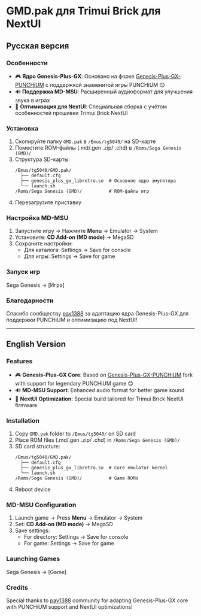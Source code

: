 # GMD.pak для Trimui Brick для NextUI

## Русская версия

### Особенности
- 🎮 **Ядро Genesis-Plus-GX**: Основано на форке [Genesis-Plus-GX-PUNCHiUM](https://github.com/pav1388/Genesis-Plus-GX-PUNCHiUM) с поддержкой знаменитой игры PUNCHiUM 😊
- 🔊 **Поддержка MD-MSU**: Расширенный аудиоформат для улучшения звука в играх
- 🚀 **Оптимизация для NextUI**: Специальная сборка с учётом особенностей прошивки Trimui Brick NextUI

### Установка
1. Скопируйте папку `GMD.pak` в `/Emus/tg5040/` на SD-карте
2. Поместите ROM-файлы (.md/.gen .zip/ .chd) в `/Roms/Sega Genesis (GMD)/`
3. Структура SD-карты:
   ```
   /Emus/tg5040/GMD.pak/
     ├── default.cfg
     ├── genesis_plus_gx_libretro.so  # Основное ядро эмулятора
     └── launch.sh
   /Roms/Sega Genesis (GMD)/          # ROM-файлы игр
   ```
4. Перезагрузите приставку

### Настройка MD-MSU
1. Запустите игру → Нажмите **Menu** → Emulator → System
2. Установите:
   **CD Add-on (MD mode)** → MegaSD
3. Сохраните настройки:
   - Для каталога: Settings → Save for console
   - Для игры: Settings → Save for game

### Запуск игр
Sega Genesis → [Игра]

### Благодарности
Спасибо сообществу [pav1388](https://github.com/pav1388) за адаптацию ядра Genesis-Plus-GX для поддержки PUNCHiUM и оптимизацию под NextUI!

---

## English Version

### Features
- 🎮 **Genesis-Plus-GX Core**: Based on [Genesis-Plus-GX-PUNCHiUM](https://github.com/pav1388/Genesis-Plus-GX-PUNCHiUM) fork with support for legendary PUNCHiUM game 😊
- 🔊 **MD-MSU Support**: Enhanced audio format for better game sound
- 🚀 **NextUI Optimization**: Special build tailored for Trimui Brick NextUI firmware

### Installation
1. Copy `GMD.pak` folder to `/Emus/tg5040/` on SD card
2. Place ROM files (.md/.gen .zip/ .chd) in `/Roms/Sega Genesis (GMD)/`
3. SD card structure:
   ```
   /Emus/tg5040/GMD.pak/
     ├── default.cfg
     ├── genesis_plus_gx_libretro.so  # Core emulator kernel
     └── launch.sh
   /Roms/Sega Genesis (GMD)/          # Game ROMs
   ```
4. Reboot device

### MD-MSU Configuration
1. Launch game → Press **Menu** → Emulator → System
2. Set:
   **CD Add-on (MD mode)** → MegaSD
3. Save settings:
   - For directory: Settings → Save for console
   - For game: Settings → Save for game

### Launching Games
Sega Genesis → [Game]

### Credits
Special thanks to [pav1388](https://github.com/pav1388) community for adapting Genesis-Plus-GX core with PUNCHiUM support and NextUI optimizations!